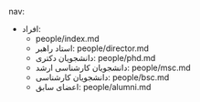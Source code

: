 nav:
  - افراد:
      - people/index.md
      - استاد راهبر: people/director.md
      - دانشجویان دکتری: people/phd.md
      - دانشجویان کارشناسی ارشد: people/msc.md
      - دانشجویان کارشناسی: people/bsc.md
      - اعضای سابق: people/alumni.md

